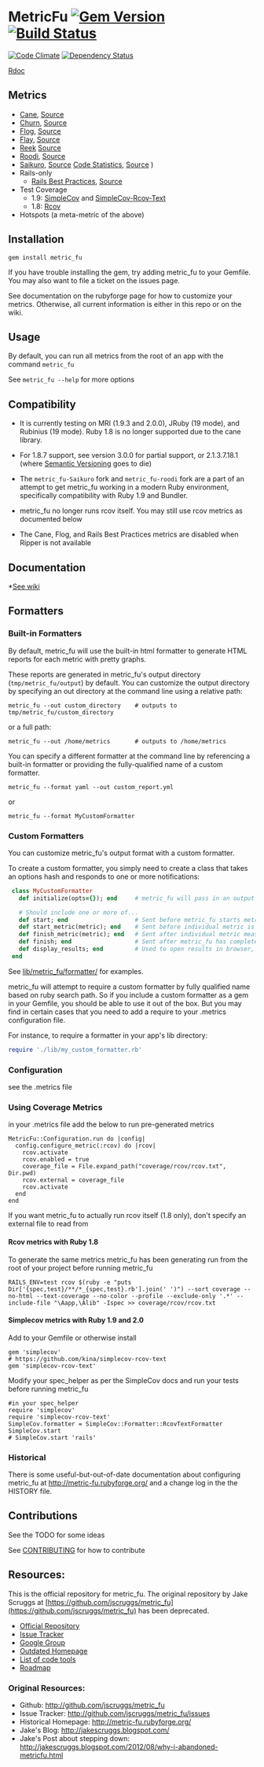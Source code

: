 # MetricFu [![Gem Version](https://badge.fury.io/rb/metric_fu.png)](http://badge.fury.io/rb/metric_fu) [![Build Status](https://travis-ci.org/metricfu/metric_fu.png?branch=master)](http://travis-ci.org/metricfu/metric_fu) 

[![Code Climate](https://codeclimate.com/github/metricfu/metric_fu.png)](https://codeclimate.com/github/metricfu/metric_fu) [![Dependency Status](https://gemnasium.com/metricfu/metric_fu.png)](https://gemnasium.com/metricfu/metric_fu)

[Rdoc](http://rdoc.info/github/metricfu/metric_fu/)

## Metrics

* [Cane](https://rubygems.org/gems/cane), [Source](http://github.com/square/cane)
* [Churn](https://rubygems.org/gems/churn), [Source](http://github.com/danmayer/churn)
* [Flog](https://rubygems.org/gems/flog), [Source](https://github.com/seattlerb/flog)
* [Flay](https://rubygems.org/gems/flay), [Source](https://github.com/seattlerb/flay)
* [Reek](https://rubygems.org/gems/reek) [Source](https://github.com/troessner/reek)
* [Roodi](https://rubygems.org/gems/metric_fu-roodi), [Source](https://github.com/metricfu/roodi)
* [Saikuro](https://rubygems.org/gems/metric_fu-Saikuro), [Source](https://github.com/metricfu/Saikuro)
  [Code Statistics](https://rubygems.org/gems/code_metrics), [Source](https://github.com/bf4/code_metrics) )
* Rails-only
  * [Rails Best Practices](https://rubygems.org/gems/rails_best_practices), [Source](https://github.com/railsbp/rails_best_practices)
* Test Coverage
  * 1.9: [SimpleCov](http://rubygems.org/gems/simplecov) and [SimpleCov-Rcov-Text](http://rubygems.org/gems/simplecov-rcov-text)
  * 1.8: [Rcov](http://rubygems.org/gems/rcov)
* Hotspots (a meta-metric of the above)

## Installation

    gem install metric_fu

If you have trouble installing the gem, try adding metric_fu to your Gemfile. You may also want to file a ticket on the issues page.

See documentation on the rubyforge page for how to customize your metrics. Otherwise, all current information is either in this repo or on the wiki.

## Usage

By default, you can run all metrics from the root of an app with the command `metric_fu`

See `metric_fu --help` for more options

## Compatibility

* It is currently testing on MRI (1.9.3 and 2.0.0), JRuby (19 mode), and Rubinius (19 mode). Ruby 1.8 is no longer supported due to the cane library.

* For 1.8.7 support, see version 3.0.0 for partial support, or 2.1.3.7.18.1 (where [Semantic Versioning](http://semver.org/) goes to die)

* The `metric_fu-Saikuro` fork and `metric_fu-roodi` fork are a part of an attempt to get metric_fu working in a modern Ruby environment, specifically compatibility with Ruby 1.9 and Bundler.

* metric_fu no longer runs rcov itself. You may still use rcov metrics as documented below

* The Cane, Flog, and Rails Best Practices metrics are disabled when Ripper is not available 

## Documentation

*[See wiki](https://github.com/metricfu/metric_fu/wiki#usage)

## Formatters

### Built-in Formatters

By default, metric_fu will use the built-in html formatter to generate HTML reports for each metric with pretty graphs. 

These reports are generated in metric_fu's output directory (```tmp/metric_fu/output```) by default. You can customize the output directory by specifying an out directory at the command line
using a relative path:

	metric_fu --out custom_directory  	# outputs to tmp/metric_fu/custom_directory

or a full path:

	metric_fu --out /home/metrics	  	# outputs to /home/metrics

You can specify a different formatter at the command line by referencing a built-in formatter or providing the fully-qualified name of a custom formatter.


	metric_fu --format yaml --out custom_report.yml
or

	metric_fu --format MyCustomFormatter

### Custom Formatters

You can customize metric_fu's output format with a custom formatter.

To create a custom formatter, you simply need to create a class
that takes an options hash and responds to one or more notifications:

```ruby
 class MyCustomFormatter
   def initialize(opts={}); end  	# metric_fu will pass in an output param if provided.

   # Should include one or more of...
   def start; end 					# Sent before metric_fu starts metric measurements.
   def start_metric(metric); end 	# Sent before individual metric is measured.
   def finish_metric(metric); end 	# Sent after individual metric measurement is complete.
   def finish; end 					# Sent after metric_fu has completed all measurements.
   def display_results; end 		# Used to open results in browser, etc.
 end
```

See [lib/metric_fu/formatter/](lib/metric_fu/formatter/) for examples.

metric_fu will attempt to require a custom formatter by
fully qualified name based on ruby search path. So if you include a custom
formatter as a gem in your Gemfile, you should be able to use it out of the box.
But you may find in certain cases that you need to add a require to
your .metrics configuration file.

For instance, to require a formatter in your app's lib directory:

```ruby
require './lib/my_custom_formatter.rb'
```

### Configuration

see the .metrics file

### Using Coverage Metrics

in your .metrics file add the below to run pre-generated metrics

    MetricFu::Configuration.run do |config|
      config.configure_metric(:rcov) do |rcov|
        rcov.activate
        rcov.enabled = true
        coverage_file = File.expand_path("coverage/rcov/rcov.txt", Dir.pwd)
        rcov.external = coverage_file
        rcov.activate
      end
    end

If you want metric_fu to actually run rcov itself (1.8 only), don't specify an external file to read from

#### Rcov metrics with Ruby 1.8

To generate the same metrics metric_fu has been generating run from the root of your project before running metric_fu

    RAILS_ENV=test rcov $(ruby -e "puts Dir['{spec,test}/**/*_{spec,test}.rb'].join(' ')") --sort coverage --no-html --text-coverage --no-color --profile --exclude-only '.*' --include-file "\Aapp,\Alib" -Ispec >> coverage/rcov/rcov.txt

#### Simplecov metrics with Ruby 1.9 and 2.0

Add to your Gemfile or otherwise install

    gem 'simplecov'
    # https://github.com/kina/simplecov-rcov-text
    gem 'simplecov-rcov-text'

Modify your spec_helper as per the SimpleCov docs and run your tests before running metric_fu

    #in your spec_helper
    require 'simplecov'
    require 'simplecov-rcov-text'
    SimpleCov.formatter = SimpleCov::Formatter::RcovTextFormatter
    SimpleCov.start
    # SimpleCov.start 'rails'

### Historical

There is some useful-but-out-of-date documentation about configuring metric_fu at http://metric-fu.rubyforge.org/ and a change log in the the HISTORY file.

## Contributions

See the TODO for some ideas

See [CONTRIBUTING](https://github.com/metricfu/metric_fu/blob/master/CONTRIBUTING.md) for how to contribute

## Resources:

This is the official repository for metric_fu.  The original repository by Jake Scruggs at [https://github.com/jscruggs/metric_fu](https://github.com/jscruggs/metric_fu) has been deprecated.

* [Official Repository](http://github.com/metricfu/metric_fu)
* [Issue Tracker](http://metricfu.github.io/metric_fu/)
* [Google Group](http://metricfu.github.io/metric_fu/)
* [Outdated Homepage](http://metricfu.github.io/metric_fu/)
* [List of code tools](https://github.com/metricfu/metric_fu/wiki/Code-Tools)
* [Roadmap](https://github.com/metricfu/metric_fu/wiki/Roadmap)

### Original Resources:

* Github: http://github.com/jscruggs/metric_fu
* Issue Tracker: http://github.com/jscruggs/metric_fu/issues
* Historical Homepage: http://metric-fu.rubyforge.org/
* Jake's Blog: http://jakescruggs.blogspot.com/
* Jake's Post about stepping down: http://jakescruggs.blogspot.com/2012/08/why-i-abandoned-metricfu.html

